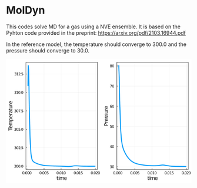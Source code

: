 # MolDyn

This codes solve MD for a gas using a NVE ensemble.
It is based on the Pyhton code provided in the preprint:
https://arxiv.org/pdf/2103.16944.pdf

In the reference model, the temperature should converge to 300.0 and the pressure should converge to 30.0.

![GitHub Logo](/images/0_MD_TP.png)

